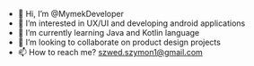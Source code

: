 - 👋 Hi, I’m @MymekDeveloper
- 👀 I’m interested in UX/UI and developing android applications
- 🌱 I’m currently learning Java and Kotlin language
- 💞️ I’m looking to collaborate on product design projects
- 📫 How to reach me? szwed.szymon1@gmail.com

<!---
MymekDeveloper/MymekDeveloper is a ✨ special ✨ repository because its `README.md` (this file) appears on your GitHub profile.
You can click the Preview link to take a look at your changes.
--->
